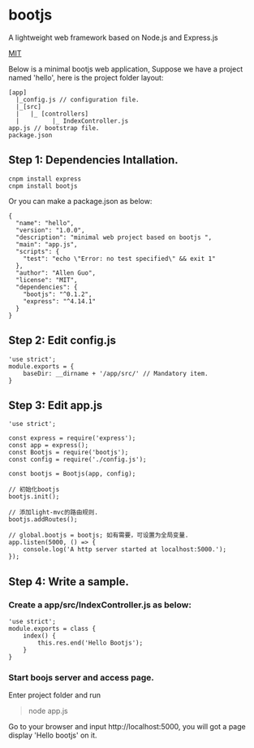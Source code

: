 # bootjs

A lightweight web framework based on Node.js and Express.js

[MIT](LICENSE)

Below is a minimal bootjs web application, Suppose we have a project named 'hello', here is the project folder layout:
```
[app]
  |_config.js // configuration file.
  |_[src] 
  |   |_ [controllers]
  |         |_ IndexController.js
app.js // bootstrap file.
package.json
```
## Step 1: Dependencies Intallation.

```
cnpm install express
cnpm install bootjs
```
Or you can make a package.json as below:
```
{
  "name": "hello",
  "version": "1.0.0",
  "description": "minimal web project based on bootjs ",
  "main": "app.js",
  "scripts": {
    "test": "echo \"Error: no test specified\" && exit 1"
  },
  "author": "Allen Guo",
  "license": "MIT",
  "dependencies": {
    "bootjs": "^0.1.2",
    "express": "^4.14.1"
  }
}
```

## Step 2: Edit config.js
```
'use strict';
module.exports = {
    baseDir: __dirname + '/app/src/' // Mandatory item.
}
```

## Step 3: Edit app.js

```
'use strict';

const express = require('express');
const app = express();
const Bootjs = require('bootjs');
const config = require('./config.js');

const bootjs = Bootjs(app, config);

// 初始化bootjs
bootjs.init();

// 添加light-mvc的路由规则.
bootjs.addRoutes(); 

// global.bootjs = bootjs; 如有需要，可设置为全局变量.
app.listen(5000, () => {
    console.log('A http server started at localhost:5000.');
}); 
```

## Step 4: Write a sample.

### Create a app/src/IndexController.js as below:
```
'use strict';
module.exports = class {
    index() {
        this.res.end('Hello Bootjs');
    }
}
```

### Start boojs server and access page.

Enter project folder and run 
>node app.js

Go to your browser and input http://localhost:5000, you will got a page display 'Hello bootjs' on it.


